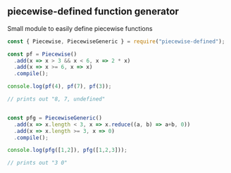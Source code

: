 ## piecewise-defined function generator

Small module to easily define piecewise functions

```js
const { Piecewise, PiecewiseGeneric } = require("piecewise-defined");

const pf = Piecewise()
  .add(x => x > 3 && x < 6, x => 2 * x)
  .add(x => x >= 6, x => x)
  .compile();

console.log(pf(4), pf(7), pf(3));

// prints out "8, 7, undefined"


const pfg = PiecewiseGeneric()
  .add(x => x.length < 3, x => x.reduce((a, b) => a+b, 0))
  .add(x => x.length >= 3, x => 0)
  .compile();

console.log(pfg([1,2]), pfg([1,2,3]));

// prints out "3 0"
```
